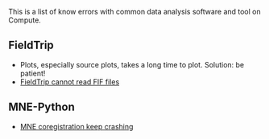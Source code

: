 This is a list of know errors with common data analysis software and tool on Compute.

## FieldTrip
* Plots, especially source plots, takes a long time to plot. Solution: be patient!
* [FieldTrip cannot read FIF files](https://github.com/natmegsweden/NatMEG_Wiki/wiki/Undefined-function-'fiff_read_epochs')

## MNE-Python
* [MNE coregistration keep crashing](https://github.com/natmegsweden/NatMEG_Wiki/wiki/MNE-coregistration-crash)